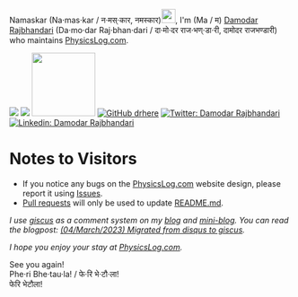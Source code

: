 Namaskar (Na·mas·kar / न·मस्·कार, नमस्कार)<img src="https://media0.giphy.com/media/eRIcpTwCBg70tIFODa/giphy.gif" width="25px">, I'm (Ma / म) [Damodar Rajbhandari](https://damodarrajbhandari.com.np/) (Da·mo·dar Raj·bhan·dari / दा·मो·दर राज·भण्·डा·री, दामोदर राजभण्डारी) who maintains [PhysicsLog.com](https://www.physicslog.com).

![](https://komarev.com/ghpvc/?username=physicslog&color=lightgrey)
[![](https://data.jsdelivr.com/v1/package/gh/physicslog/.com/badge)](https://www.jsdelivr.com/package/gh/physicslog/.com)
<a href="https://www.buymeacoffee.com/physicslog"><img src="https://img.buymeacoffee.com/button-api/?text=Offer me a Coffee?%20&emoji=&slug=physicslog&button_colour=aaaaaa&font_colour=000000&font_family=Arial&outline_colour=000000&coffee_colour=FFDD00" style="width:113px;"/></a>
[![GitHub drhere](https://img.shields.io/badge/follow-%40PhysicsLog-1DA1F2?logo=github&style=social&link=https://github.com/physicslog)](https://github.com/physicslog)
[![Twitter: Damodar Rajbhandari](https://img.shields.io/badge/follow-%40PhysicsLog-1DA1F2?logo=twitter&style=social&link=https://twitter.com/intent/user%3Fscreen_name=physicslog)](https://twitter.com/intent/user?screen_name=physicslog)
[![Linkedin: Damodar Rajbhandari](https://img.shields.io/badge/follow-/in/PhysicsLog-1DA1F2?logo=Linkedin&style=social&link=https://www.linkedin.com/mynetwork/discovery-see-all/?usecase=PEOPLE_FOLLOWS%26followMember=physicslog)](https://www.linkedin.com/mynetwork/discovery-see-all/?usecase=PEOPLE_FOLLOWS&followMember=physicslog)

# Notes to Visitors
- If you notice any bugs on the [PhysicsLog.com](http://physicslog.com/) website design, please report it using [Issues](https://github.com/physicslog/.com/issues).
- [Pull requests](https://github.com/physicslog/.com/pulls) will only be used to update [README.md](https://github.com/physicslog/.com/blob/main/README.md).

*I use [giscus](http://giscus.app/) as a comment system on my [blog](https://www.physicslog.com/blog) and [mini-blog](https://www.physicslog.com/thought/). You can read the blogpost: [(04/March/2023) Migrated from disqus to giscus](https://www.physicslog.com/thought/2023/03/migrated-from-disqus-to-giscus/).*

*I hope you enjoy your stay at [PhysicsLog.com](http://physicslog.com/).*

See you again!\
Phe·ri Bhe·tau·la! / फे·रि भे·टौ·ला!\
फेरि भेटौला!
